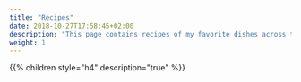 ```yaml
---
title: "Recipes"
date: 2018-10-27T17:58:45+02:00
description: "This page contains recipes of my favorite dishes across the world."
weight: 1
---
```


{{% children style="h4" description="true" %}}